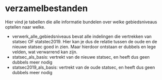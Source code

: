 # verzamelbestanden
Hier vind je tabellen die alle informatie bundelen over welke gebiedsniveaus optellen naar welke.

 - verwerk_alle_gebiedsniveaus bevat alle indelingen die vertrekken van statsec OF statstec2019. Hier kan je dus de relatie tussen de oude en de nieuwe statsec goed in zien. Maar hierdoor ontstaan er dubbels en lege velden, wat verwarrend kan zijn.
- statsec_als_basis: vertrekt van de nieuwe statsec, en heeft dus geen dubbels meer nodig
- statsec2019_als_basis: vertrekt van de oude statsec, en heeft dus geen dubbels meer nodig